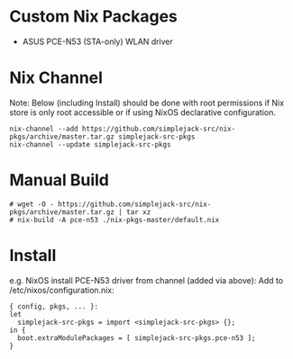 Custom Nix Packages
===================
* ASUS PCE-N53 (STA-only) WLAN driver

Nix Channel
===========
Note: Below (including Install) should be done with root permissions if Nix store is only root accessible or if using NixOS declarative configuration.
```
nix-channel --add https://github.com/simplejack-src/nix-pkgs/archive/master.tar.gz simplejack-src-pkgs
nix-channel --update simplejack-src-pkgs
```

Manual Build
============
```
# wget -O - https://github.com/simplejack-src/nix-pkgs/archive/master.tar.gz | tar xz
# nix-build -A pce-n53 ./nix-pkgs-master/default.nix
```

Install
=======
e.g. NixOS install PCE-N53 driver from channel (added via above):
Add to /etc/nixos/configuration.nix:
```
{ config, pkgs, ... }:
let
  simplejack-src-pkgs = import <simplejack-src-pkgs> {};
in {
  boot.extraModulePackages = [ simplejack-src-pkgs.pce-n53 ];
}
```
